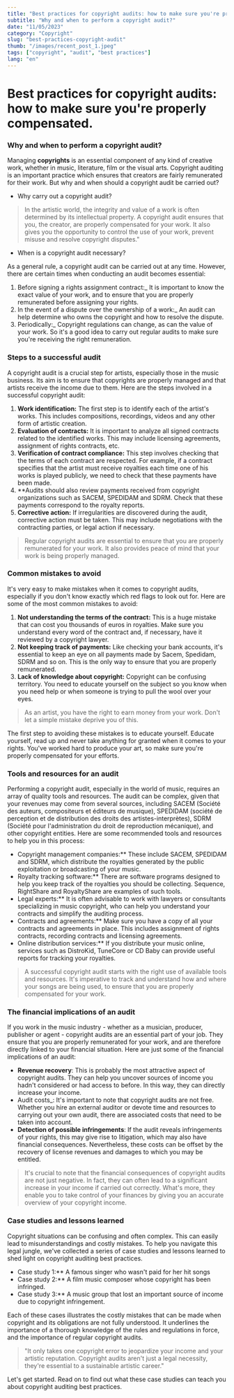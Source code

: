 ```yaml
---
title: "Best practices for copyright audits: how to make sure you're properly compensated."
subtitle: "Why and when to perform a copyright audit?"
date: "11/05/2023"
category: "Copyright"
slug: "best-practices-copyright-audit"
thumb: "/images/recent_post_1.jpeg"
tags: ["copyright", "audit", "best practices"]
lang: "en"
---
```


# Best practices for copyright audits: how to make sure you're properly compensated.

### Why and when to perform a copyright audit?

Managing **copyrights** is an essential component of any kind of creative work, whether in music, literature, film or the visual arts. Copyright auditing is an important practice which ensures that creators are fairly remunerated for their work. But why and when should a copyright audit be carried out?

- Why carry out a copyright audit?

> In the artistic world, the integrity and value of a work is often determined by its intellectual property. A copyright audit ensures that you, the creator, are properly compensated for your work. It also gives you the opportunity to control the use of your work, prevent misuse and resolve copyright disputes."

- When is a copyright audit necessary?

As a general rule, a copyright audit can be carried out at any time. However, there are certain times when conducting an audit becomes essential:

1. Before signing a rights assignment contract:\_ It is important to know the exact value of your work, and to ensure that you are properly remunerated before assigning your rights.
2. In the event of a dispute over the ownership of a work:\_ An audit can help determine who owns the copyright and how to resolve the dispute.
3. Periodically:\_ Copyright regulations can change, as can the value of your work. So it's a good idea to carry out regular audits to make sure you're receiving the right remuneration.

### Steps to a successful audit

A copyright audit is a crucial step for artists, especially those in the music business. Its aim is to ensure that copyrights are properly managed and that artists receive the income due to them. Here are the steps involved in a successful copyright audit:

1. **Work identification:** The first step is to identify each of the artist's works. This includes compositions, recordings, videos and any other form of artistic creation.
2. **Evaluation of contracts:** It is important to analyze all signed contracts related to the identified works. This may include licensing agreements, assignment of rights contracts, etc.
3. **Verification of contract compliance:** This step involves checking that the terms of each contract are respected. For example, if a contract specifies that the artist must receive royalties each time one of his works is played publicly, we need to check that these payments have been made.
4. \*\*Audits should also review payments received from copyright organizations such as SACEM, SPEDIDAM and SDRM. Check that these payments correspond to the royalty reports.
5. **Corrective action:** If irregularities are discovered during the audit, corrective action must be taken. This may include negotiations with the contracting parties, or legal action if necessary.

> Regular copyright audits are essential to ensure that you are properly remunerated for your work. It also provides peace of mind that your work is being properly managed.

### Common mistakes to avoid

It's very easy to make mistakes when it comes to copyright audits, especially if you don't know exactly which red flags to look out for. Here are some of the most common mistakes to avoid:

1. **Not understanding the terms of the contract:** This is a huge mistake that can cost you thousands of euros in royalties. Make sure you understand every word of the contract and, if necessary, have it reviewed by a copyright lawyer.
2. **Not keeping track of payments:** Like checking your bank accounts, it's essential to keep an eye on all payments made by Sacem, Spedidam, SDRM and so on. This is the only way to ensure that you are properly remunerated.
3. **Lack of knowledge about copyright:** Copyright can be confusing territory. You need to educate yourself on the subject so you know when you need help or when someone is trying to pull the wool over your eyes.

> As an artist, you have the right to earn money from your work. Don't let a simple mistake deprive you of this.

The first step to avoiding these mistakes is to educate yourself. Educate yourself, read up and never take anything for granted when it comes to your rights. You've worked hard to produce your art, so make sure you're properly compensated for your efforts.

### Tools and resources for an audit

Performing a copyright audit, especially in the world of music, requires an array of quality tools and resources. The audit can be complex, given that your revenues may come from several sources, including SACEM (Société des auteurs, compositeurs et éditeurs de musique), SPEDIDAM (société de perception et de distribution des droits des artistes-interprètes), SDRM (Société pour l'administration du droit de reproduction mécanique), and other copyright entities. Here are some recommended tools and resources to help you in this process:

- Copyright management companies:\*\* These include SACEM, SPEDIDAM and SDRM, which distribute the royalties generated by the public exploitation or broadcasting of your music.
- Royalty tracking software:\*\* There are software programs designed to help you keep track of the royalties you should be collecting. Sequence, RightShare and RoyaltyShare are examples of such tools.
- Legal experts:\*\* It is often advisable to work with lawyers or consultants specializing in music copyright, who can help you understand your contracts and simplify the auditing process.
- Contracts and agreements:\*\* Make sure you have a copy of all your contracts and agreements in place. This includes assignment of rights contracts, recording contracts and licensing agreements.
- Online distribution services:\*\* If you distribute your music online, services such as DistroKid, TuneCore or CD Baby can provide useful reports for tracking your royalties.

> A successful copyright audit starts with the right use of available tools and resources. It's imperative to track and understand how and where your songs are being used, to ensure that you are properly compensated for your work.

### The financial implications of an audit

If you work in the music industry - whether as a musician, producer, publisher or agent - copyright audits are an essential part of your job. They ensure that you are properly remunerated for your work, and are therefore directly linked to your financial situation. Here are just some of the financial implications of an audit:

- **Revenue recovery**: This is probably the most attractive aspect of copyright audits. They can help you uncover sources of income you hadn't considered or had access to before. In this way, they can directly increase your income.
- Audit costs\_: It's important to note that copyright audits are not free. Whether you hire an external auditor or devote time and resources to carrying out your own audit, there are associated costs that need to be taken into account.
- **Detection of possible infringements**: If the audit reveals infringements of your rights, this may give rise to litigation, which may also have financial consequences. Nevertheless, these costs can be offset by the recovery of license revenues and damages to which you may be entitled.

> It's crucial to note that the financial consequences of copyright audits are not just negative. In fact, they can often lead to a significant increase in your income if carried out correctly. What's more, they enable you to take control of your finances by giving you an accurate overview of your copyright income.

### Case studies and lessons learned

Copyright situations can be confusing and often complex. This can easily lead to misunderstandings and costly mistakes. To help you navigate this legal jungle, we've collected a series of case studies and lessons learned to shed light on copyright auditing best practices.

- Case study 1:\*\* A famous singer who wasn't paid for her hit songs
- Case study 2:\*\* A film music composer whose copyright has been infringed.
- Case study 3:\*\* A music group that lost an important source of income due to copyright infringement.

Each of these cases illustrates the costly mistakes that can be made when copyright and its obligations are not fully understood. It underlines the importance of a thorough knowledge of the rules and regulations in force, and the importance of regular copyright audits.

> "It only takes one copyright error to jeopardize your income and your artistic reputation. Copyright audits aren't just a legal necessity, they're essential to a sustainable artistic career."

Let's get started. Read on to find out what these case studies can teach you about copyright auditing best practices.
